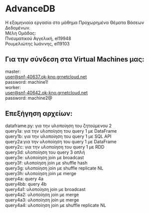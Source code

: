 # AdvanceDB
Η εξαμηνιαία εργασία στο μάθημα Προχωρημένα Θέματα Βάσεων Δεδομένων. <br>
Μέλη Ομάδας: <br>
Πνευματικού Αγγελική, el19948 <br>
Ρουμελιώτης Ιωάννης, el19103 <br>

## Για την σύνδεση στα Virtual Machines μας:
master:<br>
user@snf-40637.ok-kno.grnetcloud.net <br>
password: machine1!<br>
worker:<br>
user@snf-40642.ok-kno.grnetcloud.net<br>
password: machine2@<br>

## Επεξήγηση αρχείων:
dataframe.py: για την υλοποίηση του ζητούμενου 2 <br>
query1a: για την υλοποίηση του query 1 με DataFrame <br>
query1b: για την υλοποίηση του query 1 με SQL API <br>
query2a:για την υλοποίηση του query 1 με DataFrame<br>
query2c: για την υλοποίηση του query 1 με RDD<br>
query3d: υλοποίηση του query 3 απλή <br>
query3e: υλοποίηση join με broadcast<br>
query3f: υλοποίηση join με shuffle hash<br>
query3g: υλοποίηση join με shuffle replicate NL<br>
query3h: υλοποίηση join με merge<br>
query4a: query 4a<br>
query4bb: query 4b<br>
query4a1: υλοποίηση join με broadcast<br>
query4a2: υλοποίηση join με merge<br>
query4a3: υλοποίηση join με merge<br>
query4a4: υλοποίηση join με shuffle replicate NL<br>


